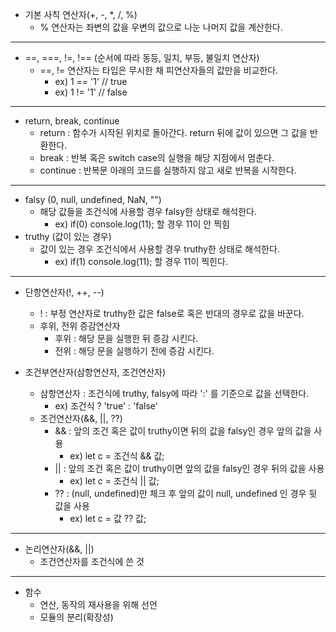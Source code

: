 * 기본 사칙 연산자(+, -, *, /, %) 
    * % 연산자는 좌변의 값을 우변의 값으로 나눈 나머지 값을 계산한다.
---
* ==, ===, !=, !== (순서에 따라 동등, 일치, 부등, 불일치 연산자)
    * ==, != 연산자는 타입은 무시한 채 피연산자들의 값만을 비교한다.
        * ex) 1 == '1' // true
        * ex) 1 != '1' // false
---
* return, break, continue
    * return : 함수가 시작된 위치로 돌아간다. return 뒤에 값이 있으면 그 값을 반환한다.
    * break : 반복 혹은 switch case의 실행을 해당 지점에서 멈춘다.
    * continue : 반복문 아래의 코드를 실행하지 않고 새로 반복을 시작한다.
---
* falsy (0, null, undefined, NaN, "")
    * 해당 값들을 조건식에 사용할 경우 falsy한 상태로 해석한다.
        * ex) if(0) console.log(11); 할 경우 11이 안 찍힘
* truthy (값이 있는 경우)
    * 값이 있는 경우 조건식에서 사용할 경우 truthy한 상태로 해석한다.
        * ex) if(1) console.log(11); 할 경우 11이 찍힌다.
---
* 단항연산자(!, ++, --)
    * ! : 부정 연산자로 truthy한 값은 false로 혹은 반대의 경우로 값을 바꾼다.
    * 후위, 전위 증감연산자
        * 후위 : 해당 문을 실행한 뒤 증감 시킨다.
        * 전위 : 해당 문을 실행하기 전에 증감 시킨다.

* 조건부연산자(삼항연산자, 조건연산자)
    * 삼항연산자 : 조건식에 truthy, falsy에 따라 ':' 를 기준으로 값을 선택한다.
        * ex) 조건식 ? 'true' : 'false'
    * 조건연산자(&&, ||, ??)
        * && : 앞의 조건 혹은 값이 truthy이면 뒤의 값을 falsy인 경우 앞의 값을 사용
            * ex) let c = 조건식 && 값;
        * || : 앞의 조건 혹은 값이 truthy이면 앞의 값을 falsy인 경우 뒤의 값을 사용
            * ex) let c = 조건식 || 값;
        * ?? : (null, undefined)만 체크 후 앞의 값이 null, undefined 인 경우 뒷 값을 사용
            * ex) let c = 값 ?? 값;
---
* 논리연산자(&&, ||)
    * 조건연산자를 조건식에 쓴 것
---
* 함수
    * 연산, 동작의 재사용을 위해 선언
    * 모듈의 분리(확장성)
